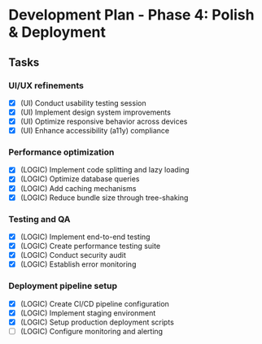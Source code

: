 # Development Plan - Phase 4: Polish & Deployment

## Tasks

### UI/UX refinements
- [x] (UI) Conduct usability testing session
- [x] (UI) Implement design system improvements
- [x] (UI) Optimize responsive behavior across devices
- [x] (UI) Enhance accessibility (a11y) compliance

### Performance optimization
- [x] (LOGIC) Implement code splitting and lazy loading
- [x] (LOGIC) Optimize database queries
- [x] (LOGIC) Add caching mechanisms
- [x] (LOGIC) Reduce bundle size through tree-shaking

### Testing and QA
- [x] (LOGIC) Implement end-to-end testing
- [x] (LOGIC) Create performance testing suite
- [x] (LOGIC) Conduct security audit
- [x] (LOGIC) Establish error monitoring

### Deployment pipeline setup
- [x] (LOGIC) Create CI/CD pipeline configuration
- [x] (LOGIC) Implement staging environment
- [x] (LOGIC) Setup production deployment scripts
- [ ] (LOGIC) Configure monitoring and alerting
